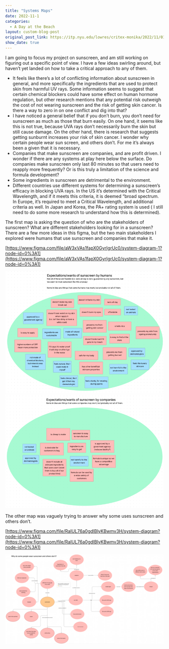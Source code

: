 ```yaml
---
title: "Systems Maps"
date: 2022-11-1
categories:
  - A Day at the Beach
layout: custom-blog-post
original_post_link: https://itp.nyu.edu/lowres/critex-monika/2022/11/01/systems-maps/
show_date: true
---
```


I am going to focus my project on sunscreen, and am still working on figuring out a specific point of view. I have a few ideas swirling around, but haven’t yet landed on how to take a critical approach to any of them. 

- It feels like there’s a lot of conflicting information about sunscreen in general, and more specifically the ingredients that are used to protect skin from harmful UV rays. Some information seems to suggest that certain chemical blockers could have some effect on human hormone regulation, but other research mentions that any potential risk outweigh the cost of not wearing sunscreen and the risk of getting skin cancer. Is there a way to zero in on one conflict and dig into that?
- I have noticed a general belief that if you don’t burn, you don’t need for sunscreen as much as those that burn easily. On one hand, it seems like this is not true, because UVA rays don’t necessarily burn the skin but still cause damage.  On the other hand, there is research that suggests getting sunburnt increases your risk of skin cancer. I wonder why certain people wear sun screen, and others don’t. For me it’s always been a given that it is necessary. 
- Companies that make sunscreen are companies, and are profit driven. I wonder if there are any systems at play here below the surface. Do companies make sunscreen only last 80 minutes so that users need to reapply more frequently? Or is this truly a limitation of the science and formula development?
- Some ingredients in sunscreen are detrimental to the environment.
- Different countries use different systems for determining a sunscreen’s efficacy in blocking UVA rays. In the US it’s determined with the Critical Wavelength, and if it meets this criteria, it is deemed “broad spectrum. In Europe, it’s required to meet a Critical Wavelength, and additional criteria as well. In Japan and Korea, the PA+ rating system is used ( I still need to do some more research to understand how this is determined).


The first map is asking the question of who are the stakeholders of sunscreen? What are different stakeholders looking for in a sunscreen? There are a few more ideas in this figma, but the two main stakeholders I explored were humans that use sunscreen and companies that make it.

[https://www.figma.com/file/aW3xVAs1fapX0GyrIgrUc0/system-diagram-1?node-id=0%3A1](https://www.figma.com/file/aW3xVAs1fapX0GyrIgrUc0/system-diagram-1?node-id=0%3A1)

![](/assets/blog-post-assets/systems-maps-1.png)
![](/assets/blog-post-assets/systems-maps-2.png)

The other map was vaguely trying to answer why some uses sunscreen and others don’t.

[https://www.figma.com/file/RaIUL76a0gdlBlyKBwmv3H/system-diagram?node-id=0%3A1](https://www.figma.com/file/RaIUL76a0gdlBlyKBwmv3H/system-diagram?node-id=0%3A1)

![](/assets/blog-post-assets/systems-maps-3.png)